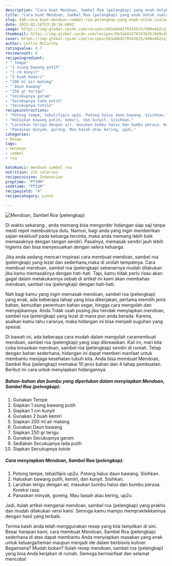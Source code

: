 ```yaml
---
description: "Cara buat Mendoan, Sambel Roa (pelengkap) yang enak Untuk Jualan"
title: "Cara buat Mendoan, Sambel Roa (pelengkap) yang enak Untuk Jualan"
slug: 440-cara-buat-mendoan-sambel-roa-pelengkap-yang-enak-untuk-jualan
date: 2021-02-16T23:26:54.609Z
image: https://img-global.cpcdn.com/recipes/bb3ab6d270343b35/680x482cq70/mendoan-sambel-roa-pelengkap-foto-resep-utama.jpg
thumbnail: https://img-global.cpcdn.com/recipes/bb3ab6d270343b35/680x482cq70/mendoan-sambel-roa-pelengkap-foto-resep-utama.jpg
cover: https://img-global.cpcdn.com/recipes/bb3ab6d270343b35/680x482cq70/mendoan-sambel-roa-pelengkap-foto-resep-utama.jpg
author: Lottie McCarthy
ratingvalue: 4.7
reviewcount: 8
recipeingredient:
- " Tempe"
- "1 siung bawang putih"
- "1 cm kunyit"
- "2 buah kemiri"
- "200 ml air matang"
- " Daun bawang"
- "250 gr terigu"
- "Secukupnya garam"
- "Secukupnya lada putih"
- "Secukupnya totole"
recipeinstructions:
- "Potong tempe, tebal/tipis up2u. Potong halus daun bawang. Sisihkan."
- "Haluskan bawang putih, kemiri, dan kunyit. Sisihkan."
- "Larutkan terigu dengan air, masukan bumbu halus dan bumbu perasa. Koreksi rasa."
- "Panaskan minyak, goreng. Mau basah atau kering, up2u."
categories:
- Resep
tags:
- mendoan
- sambel
- roa

katakunci: mendoan sambel roa 
nutrition: 224 calories
recipecuisine: Indonesian
preptime: "PT39M"
cooktime: "PT32M"
recipeyield: "4"
recipecategory: Lunch

---
```



![Mendoan, Sambel Roa (pelengkap)](https://img-global.cpcdn.com/recipes/bb3ab6d270343b35/680x482cq70/mendoan-sambel-roa-pelengkap-foto-resep-utama.jpg)

Di waktu  sekarang , anda memang bisa mengorder hidangan siap saji tanpa mesti repot membuatnya dulu. Namun, bagi anda yang ingin memberikan sajian eksklusif pada keluarga tercinta, maka anda memang lebih baik memasaknya dengan tangan sendiri. Pasalnya, memasak sendiri jauh lebih higienis dan bisa menyesuaikan dengan selera keluarga.

Jika anda sedang mencari inspirasi cara membuat mendoan, sambel roa (pelengkap) yang lezat dan sederhana,maka di sinilah tempatnya. Cara membuat mendoan, sambel roa (pelengkap)  sebenarnya mudah dilakukan jika kamu memasaknya dengan hati-hati. Tapi, kamu tidak perlu risau akan gagal dalam melakukannya 
sebab di artikel ini kami akan membahas mendoan, sambel roa (pelengkap) dengan hati-hati.  



Nah bagi kamu yang ingin memasak mendoan, sambel roa (pelengkap) yang enak, ada beberapa tahap yang bisa dikerjakan, pertama memilih jenis bahan, kemudian penentuan bahan segar, hingga cara mengolah dan menyajikannya. Anda Tidak usah pusing jika hendak menyiapkan mendoan, sambel roa (pelengkap) yang lezat di mana pun anda berada. Karena, asalkan kamu  tahu caranya, maka hidangan ini bisa menjadi suguhan yang spesial.

Di bawah ini, ada beberapa cara mudah dalam mengolah caramembuat mendoan, sambel roa (pelengkap) yang siap dikreasikan. Kali ini, mari kita coba kreasikan mendoan, sambel roa (pelengkap) sendiri di rumah. Tetap dengan bahan sederhana, hidangan ini dapat memberi manfaat untuk membantu menjaga kesehatan tubuh kita. Anda bisa membuat Mendoan, Sambel Roa (pelengkap) memakai 10 jenis bahan dan 4 tahap pembuatan. Berikut ini cara untuk menyiapkan hidangannya.

<!--inarticleads1-->

##### Bahan-bahan dan bumbu yang diperlukan dalam menyiapkan Mendoan, Sambel Roa (pelengkap):

1. Gunakan  Tempe
1. Siapkan 1 siung bawang putih
1. Siapkan 1 cm kunyit
1. Gunakan 2 buah kemiri
1. Siapkan 200 ml air matang
1. Gunakan  Daun bawang
1. Siapkan 250 gr terigu
1. Gunakan Secukupnya garam
1. Sediakan Secukupnya lada putih
1. Siapkan Secukupnya totole




<!--inarticleads2-->

##### Cara menyiapkan Mendoan, Sambel Roa (pelengkap):

1. Potong tempe, tebal/tipis up2u. Potong halus daun bawang. Sisihkan.
1. Haluskan bawang putih, kemiri, dan kunyit. Sisihkan.
1. Larutkan terigu dengan air, masukan bumbu halus dan bumbu perasa. Koreksi rasa.
1. Panaskan minyak, goreng. Mau basah atau kering, up2u.




Jadi, itulah artikel mengenai  mendoan, sambel roa (pelengkap)  yang praktis dan mudah dilakukan versi kami. Semoga kamu mampu mempraktekkannya dengan hasil yang terbaik. 

Terima kasih anda telah menggunakan resep yang kita tampilkan di sini. Besar harapan kami, cara membuat  Mendoan, Sambel Roa (pelengkap) sederhana di atas dapat membantu Anda menyiapkan masakan yang enak untuk keluarga/teman maupun menjadi ide dalam berbisnis kuliner. Bagaimana? Mudah bukan? Itulah resep mendoan, sambel roa (pelengkap) yang bisa Anda kerjakan di rumah. Semoga bermanfaat dan selamat mencoba!

